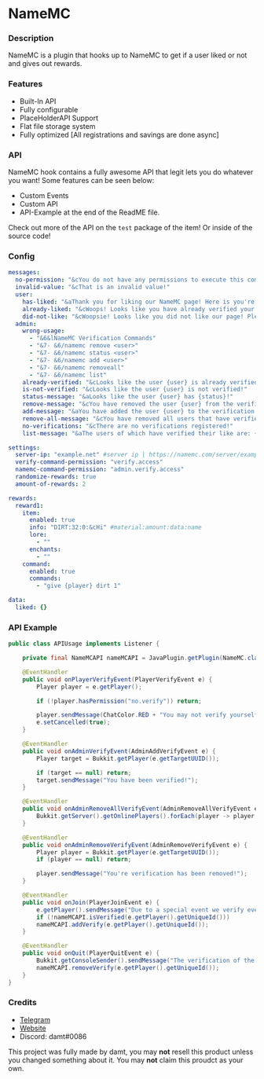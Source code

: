 # NameMC

### Description
NameMC is a plugin that hooks up to NameMC to get if a user liked or not and gives out rewards. 

### Features
* Built-In API
* Fully configurable
* PlaceHolderAPI Support
* Flat file storage system
* Fully optimized [All registrations and savings are done async]

### API
NameMC hook contains a fully awesome API that legit lets you do whatever you want! Some features can be seen below:
* Custom Events
* Custom API
* API-Example at the end of the ReadME file.

Check out more of the API on the ``test`` package of the item! Or inside of the source code!

### Config
```yml
messages:
  no-permission: "&cYou do not have any permissions to execute this command!"
  invalid-value: "&cThat is an invalid value!"
  user:
    has-liked: "&aThank you for liking our NameMC page! Here is you're rewards!"
    already-liked: "&cWoops! Looks like you have already verified your like!"
    did-not-like: "&cWoopsie! Looks like you did not like our page! Please like at https://namemc.com/server/example.net"
  admin:
    wrong-usage:
      - "&6&lNameMC Verification Commands"
      - "&7- &6/namemc remove <user>"
      - "&7- &6/namemc status <user>"
      - "&7- &6/namemc add <user>"
      - "&7- &6/namemc removeall"
      - "&7- &6/namemc list"
    already-verified: "&cLooks like the user {user} is already verified!"
    is-not-verified: "&cLooks like the user {user} is not verified!"
    status-message: "&aLooks like the user {user} has {status}!"
    remove-message: "&cYou have removed the user {user} from the verification list!"
    add-message: "&aYou have added the user {user} to the verification list!"
    remove-all-message: "&cYou have removed all users that have verified their likes!"
    no-verifications: "&cThere are no verifications registered!"
    list-message: "&aThe users of which have verified their like are: {users}"

settings:
  server-ip: "example.net" #server ip | https://namemc.com/server/example.net #It would be "example.net"
  verify-command-permission: "verify.access"
  namemc-command-permission: "admin.verify.access"
  randomize-rewards: true
  amount-of-rewards: 2

rewards:
  reward1:
    item:
      enabled: true
      info: "DIRT:32:0:&cHi" #material:amount:data:name
      lore:
        - ""
      enchants:
        - ""
    command:
      enabled: true
      commands:
        - "give {player} dirt 1"

data:
  liked: {}
```

### API Example

```java
public class APIUsage implements Listener {

    private final NameMCAPI nameMCAPI = JavaPlugin.getPlugin(NameMC.class).getNameMCAPI();

    @EventHandler
    public void onPlayerVerifyEvent(PlayerVerifyEvent e) {
        Player player = e.getPlayer();

        if (!player.hasPermission("no.verify")) return;

        player.sendMessage(ChatColor.RED + "You may not verify yourself!");
        e.setCancelled(true);
    }

    @EventHandler
    public void onAdminVerifyEvent(AdminAddVerifyEvent e) {
        Player target = Bukkit.getPlayer(e.getTargetUUID());

        if (target == null) return;
        target.sendMessage("You have been verified!");
    }

    @EventHandler
    public void onAdminRemoveAllVerifyEvent(AdminRemoveAllVerifyEvent e) {
        Bukkit.getServer().getOnlinePlayers().forEach(player -> player.sendMessage("All verifications were removed!"));
    }

    @EventHandler
    public void onAdminRemoveVerifyEvent(AdminRemoveVerifyEvent e) {
        Player player = Bukkit.getPlayer(e.getTargetUUID());
        if (player == null) return;

        player.sendMessage("You're verification has been removed!");
    }

    @EventHandler
    public void onJoin(PlayerJoinEvent e) {
        e.getPlayer().sendMessage("Due to a special event we verify everyone of which joins right away!");
        if (!nameMCAPI.isVerified(e.getPlayer().getUniqueId()))
        nameMCAPI.addVerify(e.getPlayer().getUniqueId());
    }

    @EventHandler
    public void onQuit(PlayerQuitEvent e) {
        Bukkit.getConsoleSender().sendMessage("The verification of the player " + e.getPlayer().getName() + " has been removed!");
        nameMCAPI.removeVerify(e.getPlayer().getUniqueId());
    }
}
```

### Credits

* [Telegram](https://t.me/therealdamt)
* [Website](https://damt.xyz)
* Discord: damt#0086

This project was fully made by damt, you may **not** resell this product unless you changed something about it. You may **not** claim this proudct as your own.
